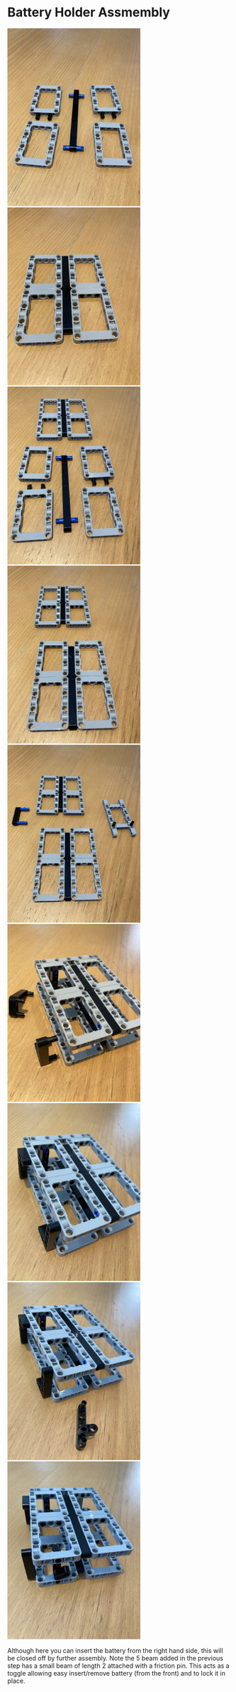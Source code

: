 # Battery Holder Assmembly

<img src="../images/battery/step_1.jpg" width=300>
<img src="../images/battery/step_2.jpg" width=300>
<img src="../images/battery/step_3.jpg" width=300>
<img src="../images/battery/step_4.jpg" width=300>
<img src="../images/battery/step_5.jpg" width=300>
<img src="../images/battery/step_6.jpg" width=300>
<img src="../images/battery/step_7.jpg" width=300>
<img src="../images/battery/step_8.jpg" width=300>
<img src="../images/battery/step_9.jpg" width=300>

Although here you can insert the battery from the right hand side, this will be closed off by further assembly. Note the 5 beam added in the previous step has a small beam of length 2 attached with a friction pin. This acts as a toggle allowing easy insert/remove battery (from the front) and to lock it in place.

